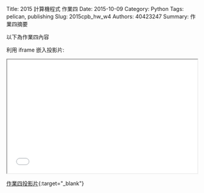 Title: 2015 計算機程式 作業四
Date: 2015-10-09
Category: Python
Tags: pelican, publishing
Slug: 2015cpb_hw_w4
Authors: 40423247
Summary: 作業四摘要

以下為作業四內容

利用 iframe 嵌入投影片:

<iframe src="40423247_cp_w4_p.html" width="500" height="300"></iframe>

[作業四投影片](40423247_cp_w4_p.html){:target="_blank"}

